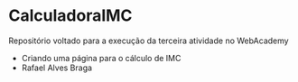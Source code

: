 # CalculadoraIMC
Repositório voltado para a execução da terceira atividade no WebAcademy
* Criando uma página para o cálculo de IMC
* Rafael Alves Braga
